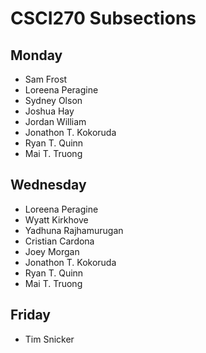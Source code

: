 # CSCI270 Subsections
## Monday
+ Sam Frost
+ Loreena Peragine
+ Sydney Olson
+ Joshua Hay
+ Jordan William
+ Jonathon T. Kokoruda
+ Ryan T. Quinn
+ Mai T. Truong
## Wednesday
+ Loreena Peragine
+ Wyatt Kirkhove
+ Yadhuna Rajhamurugan
+ Cristian Cardona
+ Joey Morgan
+ Jonathon T. Kokoruda
+ Ryan T. Quinn
+ Mai T. Truong
## Friday
+ Tim Snicker
